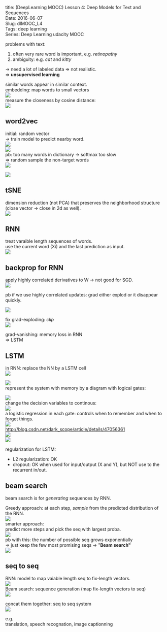 title: (DeepLearning MOOC) Lesson 4: Deep Models for Text and Sequences     
Date: 2016-06-07           
Slug: dlMOOC_L4          
Tags: deep learning    
Series: Deep Learning udacity MOOC
 

  
problems with text:   
  
1. often very rare word is important, e.g. *retinopathy*  
2. ambiguity: e.g. *cat* and *kitty*  
  
→ need a lot of labeled data ⇒ not realistic.   
⇒ **unsupervised learning**  
  
similar words appear in similar context.   
embedding: map words to small vectors  
![](../images/dlMOOC_L4/pasted_image.png)  
measure the closeness by cosine distance:   
![](../images/dlMOOC_L4/pasted_image003.png)  
  
word2vec  
--------  
initial: random vector  
→ train model to predict nearby word.   
![](../images/dlMOOC_L4/pasted_image001.png)  
![](../images/dlMOOC_L4/pasted_image004.png)  
pb: too many words in dictionary → softmax too slow  
⇒ random sample the non-target words   
![](../images/dlMOOC_L4/pasted_image005.png)  
  
![](../images/dlMOOC_L4/pasted_image006.png)  
  
  
tSNE  
----  
dimension reduction (not PCA) that preserves the neighborhood structure (close vector → close in 2d as well).   
![](../images/dlMOOC_L4/pasted_image002.png)  
  
  
RNN  
---  
treat varaible length sequences of words.   
use the current word (Xi) and the last prediction as input.   
![](../images/dlMOOC_L4/pasted_image007.png)  
  
backprop for RNN  
----------------  
apply highly correlated derivatives to W → not good for SGD.   
![](../images/dlMOOC_L4/pasted_image008.png)  
  
pb if we use highly correlated updates: grad either explod or it disappear quickly.   
  
![](../images/dlMOOC_L4/pasted_image009.png)  
  
fix grad-exploding: *clip*  
![](../images/dlMOOC_L4/pasted_image010.png)  
  
grad-vanishing: memory loss in RNN  
⇒ LSTM  
  
LSTM  
----  
in RNN: replace the NN by a LSTM cell  
![](../images/dlMOOC_L4/pasted_image011.png)  
  
![](../images/dlMOOC_L4/pasted_image013.png)  
represent the system with memory by a diagram with logical gates:   
  
![](../images/dlMOOC_L4/pasted_image014.png)  
change the decision variables to continous:  
![](../images/dlMOOC_L4/pasted_image012.png)  
a logistic regression in each gate: controls when to remember and when to forget things.   
![](../images/dlMOOC_L4/pasted_image015.png)  
<http://blog.csdn.net/dark_scope/article/details/47056361>  
![](../images/dlMOOC_L4/pasted_image024.png)  
![](../images/dlMOOC_L4/pasted_image023.png)  
  
  
regularization for LSTM:  
  
* L2 regularization: OK  
* dropout: OK when used for input/output (X and Y), but NOT use to the recurrent in/out.  
  
  
beam search  
-----------  
beam search is for *generating* sequences by RNN.   
  
Greedy approach: at each step, *sample* from the predicted distribution of the RNN.   
![](../images/dlMOOC_L4/pasted_image017.png)  
smarter approach:   
predict more steps and pick the seq with largest proba.   
![](../images/dlMOOC_L4/pasted_image018.png)  
pb with this: the number of possible seq grows exponentially   
⇒ just keep the few most promising seqs → "**Beam search"**  
![](../images/dlMOOC_L4/pasted_image016.png)  
  
seq to seq  
----------  
RNN: model to map vaiable length seq to fix-length vectors.   
![](../images/dlMOOC_L4/pasted_image021.png)  
Beam search: sequence generation (map fix-length vectors to seq)  
![](../images/dlMOOC_L4/pasted_image019.png)  
  
concat them together: seq to seq system  
![](../images/dlMOOC_L4/pasted_image022.png)  
  
e.g.   
translation, speech recognation, image captionning  
